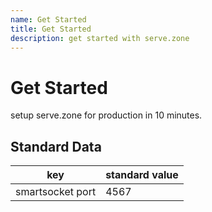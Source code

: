 ```yaml
---
name: Get Started
title: Get Started
description: get started with serve.zone
---
```


# Get Started

setup serve.zone for production in 10 minutes.

## Standard Data

| key              | standard value |
| ---------------- | -------------- |
| smartsocket port | 4567           |
